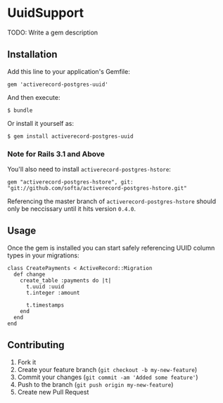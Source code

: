 # UuidSupport

TODO: Write a gem description

## Installation

Add this line to your application's Gemfile:

    gem 'activerecord-postgres-uuid'

And then execute:

    $ bundle

Or install it yourself as:

    $ gem install activerecord-postgres-uuid

### Note for Rails 3.1 and Above

You'll also need to install `activerecord-postgres-hstore`:

    gem "activerecord-postgres-hstore", git: "git://github.com/softa/activerecord-postgres-hstore.git"

Referencing the master branch of `activerecord-postgres-hstore` should
only be neccissary until it hits version `0.4.0`.

## Usage

Once the gem is installed you can start safely referencing UUID column
types in your migrations:

    class CreatePayments < ActiveRecord::Migration
      def change
        create_table :payments do |t|
          t.uuid :uuid
          t.integer :amount

          t.timestamps
        end
      end
    end

## Contributing

1. Fork it
2. Create your feature branch (`git checkout -b my-new-feature`)
3. Commit your changes (`git commit -am 'Added some feature'`)
4. Push to the branch (`git push origin my-new-feature`)
5. Create new Pull Request
